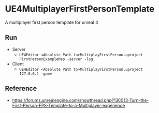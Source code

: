 # UE4MultiplayerFirstPersonTemplate
A multiplayer first person template for unreal 4

## Run
- Server
  - `UE4Editor <Absolute Path to>MultiplayFirstPerson.uproject FirstPersonExampleMap -server -log`
- Client
  - `UE4Editor <Absolute Path to>MultiplayFirstPerson.uproject 127.0.0.1 -game`

## Reference
- https://forums.unrealengine.com/showthread.php?130013-Turn-the-First-Person-FPS-Template-to-a-Multiplayer-experience
